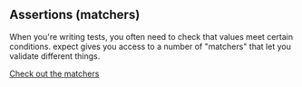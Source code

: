 ## Assertions (matchers)

When you're writing tests, you often need to check that values meet certain conditions. 
expect gives you access to a number of "matchers" that let you validate different things.

[Check out the matchers](https://jestjs.io/docs/expect#matchers)